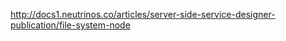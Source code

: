 <a href="http://docs1.neutrinos.co/articles/server-side-service-designer-publication/file-system-node" target="_blank">http://docs1.neutrinos.co/articles/server-side-service-designer-publication/file-system-node</a>
